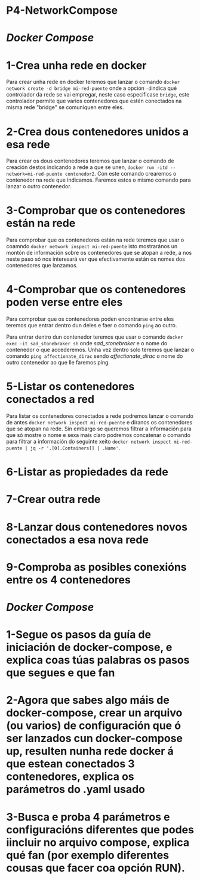 # P4-NetworkCompose

# *Docker Compose*

# 1-Crea unha rede en docker

Para crear unha rede en docker teremos que lanzar o comando `docker network create -d bridge mi-red-puente` onde a opción `-d`indica qué controlador da rede se vai empregar, neste caso especificase `bridge`, este controlador permite que varios contenedores que estén conectados na misma rede "bridge" se comuniquen entre eles.

# 2-Crea dous contenedores unidos a esa rede

Para crear os dous contenedores teremos que lanzar o comando de creación destos indicando a rede a que se unen, `docker run -itd --network=mi-red-puente contenedor2`. Con este comando crearemos o contenedor na rede que indicamos. Faremos estos o mismo comando para lanzar o outro contenedor.

# 3-Comprobar que os contenedores están na rede

Para comprobar que os contenedores están na rede teremos que usar o coamndo `docker network inspect mi-red-puente` isto mostrarános un montón de información sobre os contenedores que se atopan a rede, a nos neste paso só nos interesará ver que efectivamente están os nomes dos contenedores que lanzamos.

# 4-Comprobar que os contenedores poden verse entre eles

Para comprobar que os contenedores poden encontrarse entre eles teremos que entrar dentro dun deles e faer o comando `ping` ao outro. 

Para entrar dentro dun contenedor teremos que usar o comando `docker exec -it sad_stonebraker sh` onde *sad_stonebraker* e o nome do contenedor o que accederemos. Unha vez dentro solo teremos que lanzar o comando `ping affectionate_dirac` sendo *affectionate_dirac* o nome do outro contenedor ao que lle faremos ping.

# 5-Listar os contenedores conectados a red

Para listar os contenedores conectados a rede podremos lanzar o comando de antes `docker network inspect mi-red-puente` e diranos os contenedores que se atopan na rede. Sin embargo se queremos filtrar a información para que só mostre o nome e sexa mais claro podremos concatenar o comando para filtrar a información do seguinte xeito `docker network inspect mi-red-puente | jq -r '.[0].Containers[] | .Name'`.

# 6-Listar as propiedades da rede 


# 7-Crear outra rede

# 8-Lanzar dous contenedores novos conectados a esa nova rede

# 9-Comproba as posibles conexións entre os 4 contenedores

# *Docker Compose*

# 1-Segue os pasos da guía de iniciación de docker-compose, e explica coas túas palabras os pasos que segues e que fan

# 2-Agora que sabes algo máis de docker-compose, crear un arquivo (ou varios) de configuración que ó ser lanzados cun docker-compose up, resulten nunha rede docker á que estean conectados 3 contenedores, explica os parámetros do .yaml usado

# 3-Busca e proba 4 parámetros e configuracións diferentes que podes iincluir no arquivo compose, explica qué fan (por exemplo diferentes cousas que facer coa opción RUN).